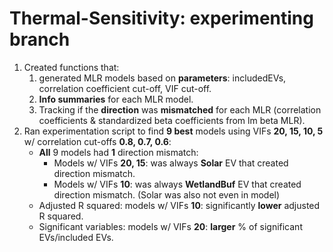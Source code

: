 # Thermal-Sensitivity: experimenting branch
1) Created functions that:
   1) generated MLR models based on **parameters**: includedEVs, correlation coefficient cut-off, VIF cut-off.
   2) **Info summaries** for each MLR model.
   3) Tracking if the **direction** was **mismatched** for each MLR (correlation coefficients & standardized beta coefficients from lm beta MLR).
2) Ran experimentation script to find **9 best** models using VIFs **20, 15, 10, 5** w/ correlation cut-offs **0.8, 0.7, 0.6**:
   * **All** 9 models had **1** direction mismatch:
     * Models w/ VIFs **20, 15**: was always **Solar** EV that created direction mismatch.
     * Models w/ VIFs **10**: was always **WetlandBuf** EV that created direction mismatch. (Solar was also not even in model) 
   * Adjusted R squared: models w/ VIFs **10**: significantly **lower** adjusted R squared. 
   * Significant variables: models w/ VIFs **20**: **larger** % of significant EVs/included EVs.
